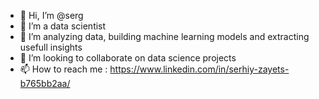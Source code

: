 - 👋 Hi, I’m @serg
- 👀 I’m a data scientist
- 🌱 I’m analyzing data, building machine learning models and extracting usefull insights
- 💞️ I’m looking to collaborate on data science projects
- 📫 How to reach me : https://www.linkedin.com/in/serhiy-zayets-b765bb2aa/

<!---
szayets/szayets is a ✨ special ✨ repository because its `README.md` (this file) appears on your GitHub profile.
You can click the Preview link to take a look at your changes.
--->
